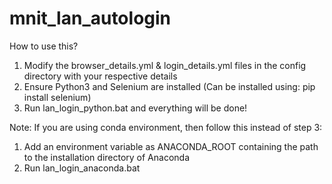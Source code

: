 # mnit_lan_autologin

How to use this?
1. Modify the browser_details.yml & login_details.yml files in the config directory with your respective details
2. Ensure Python3 and Selenium are installed (Can be installed using: pip install selenium)
3. Run lan_login_python.bat and everything will be done!

Note: If you are using conda environment, then follow this instead of step 3:
1. Add an environment variable as ANACONDA_ROOT containing the path to the installation directory of Anaconda
2. Run lan_login_anaconda.bat
